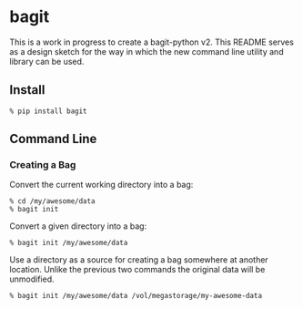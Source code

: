 # bagit

This is a work in progress to create a bagit-python v2. This README serves as a
design sketch for the way in which the new command line utility and library can
be used.

## Install

    % pip install bagit

## Command Line

### Creating a Bag

Convert the current working directory into a bag:

    % cd /my/awesome/data
    % bagit init

Convert a given directory into a bag:

    % bagit init /my/awesome/data

Use a directory as a source for creating a bag somewhere at another location.
Unlike the previous two commands the original data will be unmodified.

    % bagit init /my/awesome/data /vol/megastorage/my-awesome-data



